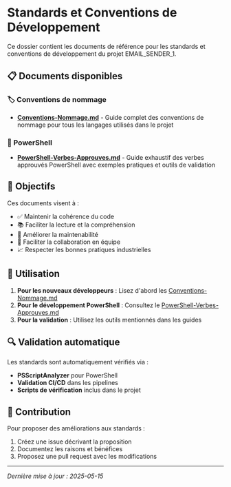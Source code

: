# Standards et Conventions de Développement

Ce dossier contient les documents de référence pour les standards et conventions de développement du projet EMAIL_SENDER_1.

## 📋 Documents disponibles

### 🏷️ Conventions de nommage
- **[Conventions-Nommage.md](./Conventions-Nommage.md)** - Guide complet des conventions de nommage pour tous les langages utilisés dans le projet

### 🔧 PowerShell
- **[PowerShell-Verbes-Approuves.md](./PowerShell-Verbes-Approuves.md)** - Guide exhaustif des verbes approuvés PowerShell avec exemples pratiques et outils de validation

## 🎯 Objectifs

Ces documents visent à :
- ✅ Maintenir la cohérence du code
- 📚 Faciliter la lecture et la compréhension
- 🔄 Améliorer la maintenabilité
- 🤝 Faciliter la collaboration en équipe
- 📈 Respecter les bonnes pratiques industrielles

## 🚀 Utilisation

1. **Pour les nouveaux développeurs** : Lisez d'abord les [Conventions-Nommage.md](./Conventions-Nommage.md)
2. **Pour le développement PowerShell** : Consultez le [PowerShell-Verbes-Approuves.md](./PowerShell-Verbes-Approuves.md)
3. **Pour la validation** : Utilisez les outils mentionnés dans les guides

## 🔍 Validation automatique

Les standards sont automatiquement vérifiés via :
- **PSScriptAnalyzer** pour PowerShell
- **Validation CI/CD** dans les pipelines
- **Scripts de vérification** inclus dans le projet

## 📝 Contribution

Pour proposer des améliorations aux standards :
1. Créez une issue décrivant la proposition
2. Documentez les raisons et bénéfices
3. Proposez une pull request avec les modifications

---

*Dernière mise à jour : 2025-05-15*
